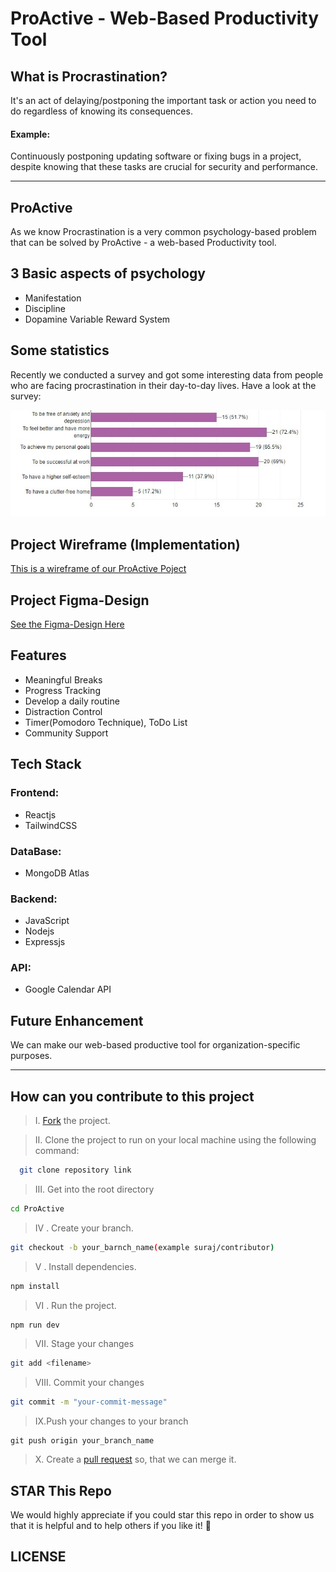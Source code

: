 # ProActive - Web-Based Productivity Tool

## What is Procrastination?

It's an act of delaying/postponing the important task or action you need to do regardless of knowing its consequences.

#### Example:

Continuously postponing updating software or fixing bugs in a project, despite knowing that these tasks are crucial for security and performance.

---

## ProActive

As we know Procrastination is a very common psychology-based problem that can be solved by ProActive - a web-based Productivity tool.

## 3 Basic aspects of psychology

- Manifestation
- Discipline
- Dopamine Variable Reward System

## Some statistics

Recently we conducted a survey and got some interesting data from people who are facing procrastination in their day-to-day lives. Have a look at the survey:

![ProActive procrastination survey report](https://raw.githubusercontent.com/Suraj-kumar00/ProActive/main/Assets/Statistics_of_ProActive.jpeg)

## Project Wireframe (Implementation)

[This is a wireframe of our ProActive Poject](https://excalidraw.com/#room=16af7809f06ee64edfa3,b1Hoc7Ptk_d-501jDrXSCg)

## Project Figma-Design

[See the Figma-Design Here](https://www.figma.com/file/a2UpOUlF7pWdqA03bhttIr/Untitled?type=design&node-id=0%3A1&mode=design&t=hZpPRo2nDEVgVyHa-1)

## Features

- Meaningful Breaks
- Progress Tracking
- Develop a daily routine
- Distraction Control
- Timer(Pomodoro Technique), ToDo List
- Community Support

## Tech Stack

### Frontend:

- Reactjs
- TailwindCSS

### DataBase:

- MongoDB Atlas

### Backend:

- JavaScript
- Nodejs
- Expressjs

### API:

- Google Calendar API

## Future Enhancement

We can make our web-based productive tool for organization-specific purposes.

---

## How can you contribute to this project

> &#8544;. [Fork](https://github.com/Suraj-kumar00/ProActive/fork) the project.

> &#8545;. Clone the project to run on your local machine using the following command:

```sh
  git clone repository link
```

> &#8546;. Get into the root directory

```sh
cd ProActive
```

> &#8547; . Create your branch.

```sh
git checkout -b your_barnch_name(example suraj/contributor)
```

> &#8548; . Install dependencies.

```sh
npm install
```

> &#8549; . Run the project.

```sh
npm run dev
```

> &#8550;. Stage your changes

```sh
git add <filename>
```

> &#8551;. Commit your changes

```sh
git commit -m "your-commit-message"
```

> &#8552;.Push your changes to your branch

```
git push origin your_branch_name
```

> &#8553;. Create a [pull request](https://github.com/Suraj-kumar00/ProActive/compare) so, that we can merge it.

## STAR This Repo

We would highly appreciate if you could star this repo in order to show us that it is helpful and to help others if you like it! 🌟

## LICENSE
